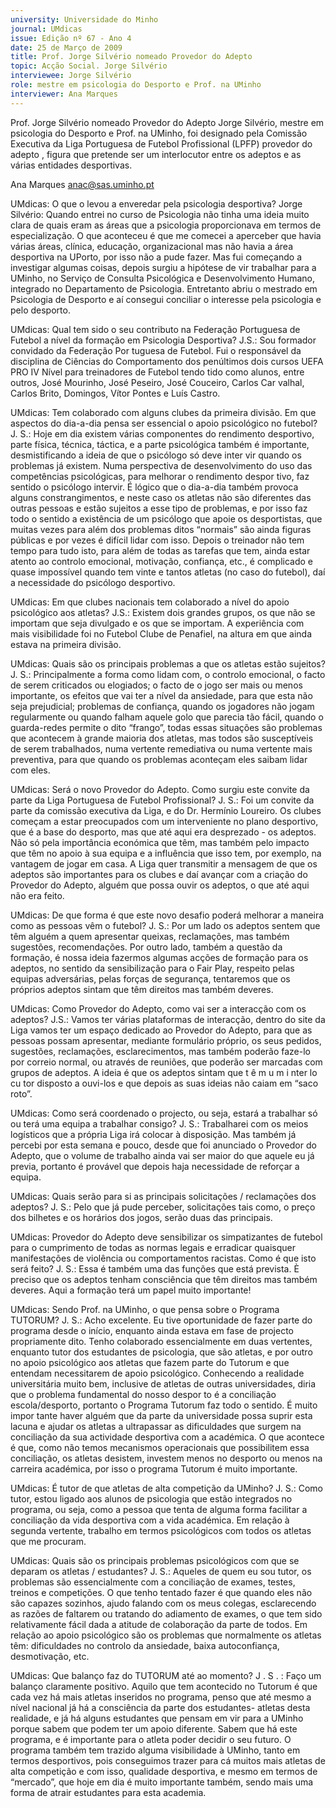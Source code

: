 ```yaml
---
university: Universidade do Minho
journal: UMdicas
issue: Edição nº 67 - Ano 4
date: 25 de Março de 2009
title: Prof. Jorge Silvério nomeado Provedor do Adepto
topic: Acção Social. Jorge Silvério
interviewee: Jorge Silvério
role: mestre em psicologia do Desporto e Prof. na UMinho
interviewer: Ana Marques
---
```




Prof. Jorge Silvério nomeado Provedor do Adepto
Jorge Silvério, mestre em psicologia do Desporto e Prof. na UMinho, foi designado pela Comissão Executiva da Liga
Portuguesa de Futebol Profissional (LPFP) provedor do adepto ,
figura que pretende ser um interlocutor entre os adeptos e as várias
entidades desportivas.


Ana Marques
anac@sas.uminho.pt


UMdicas: O que o levou a
enveredar pela psicologia
desportiva?
Jorge Silvério: Quando entrei no
curso de Psicologia não tinha
uma ideia muito clara de quais
eram as áreas que a psicologia
proporcionava em termos de
especialização. O que aconteceu
é que me comecei a aperceber
que havia várias áreas, clínica,
educação, organizacional mas
não havia a área desportiva na
UPorto, por isso não a pude fazer.
Mas fui começando a investigar
algumas coisas, depois surgiu a
hipótese de vir trabalhar para a
UMinho, no Serviço de Consulta
Psicológica e Desenvolvimento
Humano, integrado no
Departamento de Psicologia.
Entretanto abriu o mestrado em
Psicologia de Desporto e aí
consegui conciliar o interesse
pela psicologia e pelo desporto.


UMdicas: Qual tem sido o seu
contributo na Federação
Portuguesa de Futebol a nível da
formação em Psicologia
Desportiva?
J.S.: Sou formador convidado da
Federação Por tuguesa de
Futebol. Fui o responsável da
disciplina de Ciências do
Comportamento dos penúltimos
dois cursos UEFA PRO IV Nível
para treinadores de Futebol
tendo tido como alunos, entre
outros, José Mourinho, José
Peseiro, José Couceiro, Carlos
Car valhal, Carlos Brito,
Domingos, Vítor Pontes e Luís
Castro.


UMdicas: Tem colaborado com
alguns clubes da primeira
divisão. Em que aspectos do dia-a-dia 
pensa ser essencial o apoio
psicológico no futebol?
J. S.: Hoje em dia existem várias
componentes do rendimento
desportivo, parte física, técnica,
táctica, e a parte psicológica
também é importante,
desmistificando a ideia de que o
psicólogo só deve inter vir
quando os problemas já existem.
Numa perspectiva de
desenvolvimento do uso das
competências psicológicas, para
melhorar o rendimento
despor tivo, faz sentido o
psicólogo intervir. É lógico que o
dia-a-dia também provoca
alguns constrangimentos, e
neste caso os atletas não são
diferentes das outras pessoas e
estão sujeitos a esse tipo de
problemas, e por isso faz todo o
sentido a existência de um
psicólogo que apoie os
desportistas, que muitas vezes
para além dos problemas ditos
“normais” são ainda figuras
públicas e por vezes é difícil lidar
com isso.
Depois o treinador não tem
tempo para tudo isto, para além
de todas as tarefas que tem,
ainda estar atento ao controlo
emocional, motivação,
confiança, etc., é complicado e
quase impossível quando tem
vinte e tantos atletas (no caso do
futebol), daí a necessidade do
psicólogo desportivo.


UMdicas: Em que clubes
nacionais tem colaborado a nível
do apoio psicológico aos atletas?
J.S.: Existem dois grandes
grupos, os que não se importam
que seja divulgado e os que se
importam. A experiência com
mais visibilidade foi no Futebol
Clube de Penafiel, na altura em
que ainda estava na primeira
divisão.


UMdicas: Quais são os principais
problemas a que os atletas estão
sujeitos?
J. S.: Principalmente a forma
como lidam com, o controlo
emocional, o facto de serem
criticados ou elogiados; o facto
de o jogo ser mais ou menos
importante, os efeitos que vai ter
a nível da ansiedade, para que
esta não seja prejudicial;
problemas de confiança, quando
os jogadores não jogam
regularmente ou quando falham
aquele golo que parecia tão fácil,
quando o guarda-redes permite o
dito “frango”, todas essas
situações são problemas que
acontecem à grande maioria dos
atletas, mas todos são
susceptíveis de serem
trabalhados, numa vertente
remediativa ou numa vertente
mais preventiva, para que
quando os problemas
aconteçam eles saibam lidar
com eles.


UMdicas: Será o novo Provedor
do Adepto. Como surgiu este
convite da parte da Liga
Portuguesa de Futebol
Profissional?
J. S.: Foi um convite da parte da
comissão executiva da Liga, e do
Dr. Hermínio Loureiro. Os clubes
começam a estar preocupados
com um interveniente no plano
desportivo, que é a base do
desporto, mas que até aqui era
desprezado - os adeptos.
Não só pela importância
económica que têm, mas
também pelo impacto que têm
no apoio à sua equipa e a
influência que isso tem, por
exemplo, na vantagem de jogar
em casa. A Liga quer transmitir a
mensagem de que os adeptos
são importantes para os clubes e
daí avançar com a criação do
Provedor do Adepto, alguém que
possa ouvir os adeptos, o que até
aqui não era feito.


UMdicas: De que forma é que
este novo desafio poderá
melhorar a maneira como as
pessoas vêm o futebol?
J. S.: Por um lado os adeptos
sentem que têm alguém a quem
apresentar queixas,
reclamações, mas também
sugestões, recomendações.
Por outro lado, também a
questão da formação, é nossa
ideia fazermos algumas acções
de formação para os adeptos, no
sentido da sensibilização para o
Fair Play, respeito pelas equipas
adversárias, pelas forças de
segurança, tentaremos que os
próprios adeptos sintam que
têm direitos mas também
deveres.


UMdicas: Como Provedor do
Adepto, como vai ser a
interacção com os adeptos?
J.S.: Vamos ter várias
plataformas de interacção,
dentro do site da Liga vamos ter
um espaço dedicado ao Provedor
do Adepto, para que as pessoas
possam apresentar, mediante
formulário próprio, os seus
pedidos, sugestões,
reclamações, esclarecimentos,
mas também poderão faze-lo por
correio normal, ou através de
reuniões, que poderão ser
marcadas com grupos de
adeptos.
A ideia é que os adeptos sintam
que t ê m u m i nter lo cu tor
disposto a ouvi-los e que depois
as suas ideias não caiam em
“saco roto”.


UMdicas: Como será coordenado
o projecto, ou seja, estará a
trabalhar só ou terá uma equipa
a trabalhar consigo?
J. S.: Trabalharei com os meios
logísticos que a própria Liga irá
colocar à disposição. Mas
também já percebi por esta
semana e pouco, desde que foi
anunciado o Provedor do Adepto,
que o volume de trabalho ainda
vai ser maior do que aquele eu já
previa, portanto é provável que
depois haja necessidade de
reforçar a equipa.


UMdicas: Quais serão para si as
principais solicitações /
reclamações dos adeptos?
J. S.: Pelo que já pude perceber,
solicitações tais como, o preço
dos bilhetes e os horários dos
jogos, serão duas das principais.


UMdicas: Provedor do Adepto
deve sensibilizar os
simpatizantes de futebol para o
cumprimento de todas as
normas legais e erradicar
quaisquer manifestações de
violência ou comportamentos
racistas. Como é que isto será
feito?
J. S.: Essa é também uma das
funções que está prevista. È
preciso que os adeptos tenham
consciência que têm direitos
mas também deveres. Aqui a
formação terá um papel muito
importante!


UMdicas: Sendo Prof. na UMinho,
o que pensa sobre o Programa
TUTORUM?
J. S.: Acho excelente. Eu tive
oportunidade de fazer parte do
programa desde o início,
enquanto ainda estava em fase
de projecto propriamente dito.
Tenho colaborado
essencialmente em duas
vertentes, enquanto tutor dos
estudantes de psicologia, que
são atletas, e por outro no apoio
psicológico aos atletas que
fazem parte do Tutorum e que
entendam necessitarem de
apoio psicológico.
Conhecendo a realidade
universitária muito bem,
inclusive de atletas de outras
universidades, diria que o
problema fundamental do nosso
despor to é a conciliação
escola/desporto, portanto o
Programa Tutorum faz todo o
sentido.
É muito impor tante haver
alguém que da parte da
universidade possa suprir esta
lacuna e ajudar os atletas a
ultrapassar as dificuldades que
surgem na conciliação da sua
actividade desportiva com a
académica.
O que acontece é que, como não
temos mecanismos
operacionais que possibilitem
essa conciliação, os atletas
desistem, investem menos no
desporto ou menos na carreira
académica, por isso o programa
Tutorum é muito importante.


UMdicas: É tutor de que atletas
de alta competição da UMinho?
J. S.: Como tutor, estou ligado aos
alunos de psicologia que estão
integrados no programa, ou seja,
como a pessoa que tenta de
alguma forma facilitar a
conciliação da vida desportiva
com a vida académica.
Em relação à segunda vertente,
trabalho em termos psicológicos
com todos os atletas que me
procuram.


UMdicas: Quais são os principais
problemas psicológicos com que
se deparam os atletas /
estudantes?
J. S.: Aqueles de quem eu sou
tutor, os problemas são
essencialmente com a
conciliação de exames, testes,
treinos e competições.
O que tenho tentado fazer é que
quando eles não são capazes
sozinhos, ajudo falando com os
meus colegas, esclarecendo as
razões de faltarem ou tratando
do adiamento de exames, o que
tem sido relativamente fácil
dada a atitude de colaboração da
parte de todos.
Em relação ao apoio psicológico
são os problemas que
normalmente os atletas têm:
dificuldades no controlo da
ansiedade, baixa autoconfiança, desmotivação, etc.


UMdicas: Que balanço faz do
TUTORUM até ao momento?
J . S . : Faço um balanço
claramente positivo. Aquilo que
tem acontecido no Tutorum é que
cada vez há mais atletas
inseridos no programa, penso
que até mesmo a nível nacional
já há a consciência da parte dos
estudantes- atletas desta
realidade, e já há alguns
estudantes que pensam em vir
para a UMinho porque sabem que
podem ter um apoio diferente.
Sabem que há este programa, e é
importante para o atleta poder
decidir o seu futuro.
O programa também tem trazido
alguma visibilidade à UMinho,
tanto em termos desportivos,
pois conseguimos trazer para cá
muitos mais atletas de alta
competição e com isso,
qualidade desportiva, e mesmo
em termos de “mercado”, que
hoje em dia é muito importante
também, sendo mais uma forma
de atrair estudantes para esta
academia.